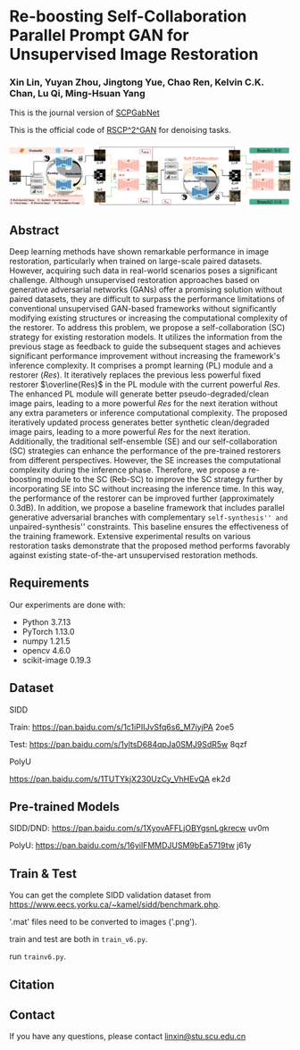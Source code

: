 # Re-boosting Self-Collaboration Parallel Prompt GAN for Unsupervised Image Restoration

### Xin Lin, Yuyan Zhou, Jingtong Yue, Chao Ren, Kelvin C.K. Chan, Lu Qi, Ming-Hsuan Yang

This is the journal version of [SCPGabNet](https://openaccess.thecvf.com/content/ICCV2023/papers/Lin_Unsupervised_Image_Denoising_in_Real-World_Scenarios_via_Self-Collaboration_Parallel_Generative_ICCV_2023_paper.pdf)

This is the official code of [RSCP^2^GAN](https://arxiv.org/pdf/2408.09241) for denoising tasks.

![main_fig](./kuangjia_6.png)


## Abstract
Deep learning methods have shown remarkable performance in image restoration, particularly when trained on large-scale paired datasets. However, acquiring such data in real-world scenarios poses a significant challenge. Although unsupervised restoration approaches based on generative adversarial networks (GANs) offer a promising solution without paired datasets, they are difficult to surpass the performance limitations of conventional unsupervised GAN-based frameworks without significantly modifying existing structures or increasing the computational complexity of the restorer. To address this problem, we propose a self-collaboration (SC) strategy for existing restoration models. It utilizes the information from the previous stage as feedback to guide the subsequent stages and achieves significant performance improvement without increasing the framework's inference complexity. It comprises a prompt learning (PL) module and a restorer ($Res$). It iteratively replaces the previous less powerful fixed restorer $\overline{Res}$ in the PL module with the current powerful $Res$. The enhanced PL module will generate better pseudo-degraded/clean image pairs, leading to a more powerful $Res$ for the next iteration without any extra parameters or inference computational complexity. The proposed iteratively updated process generates better synthetic clean/degraded image pairs, leading to a more powerful $Res$ for the next iteration. Additionally, the traditional self-ensemble (SE) and our self-collaboration (SC) strategies can enhance the performance of the pre-trained restorers from different perspectives. However, the SE increases the computational complexity during the inference phase. Therefore, we propose a re-boosting module to the SC (Reb-SC) to improve the SC strategy further by incorporating SE into SC without increasing the inference time. In this way, the performance of the restorer can be improved further (approximately 0.3dB). In addition, we propose a baseline framework that includes parallel generative adversarial branches with complementary ``self-synthesis'' and ``unpaired-synthesis'' constraints. This baseline ensures the effectiveness of the training framework. Extensive experimental results on various restoration tasks demonstrate that the proposed method performs favorably against existing state-of-the-art unsupervised restoration methods.

## Requirements
Our experiments are done with:

- Python 3.7.13
- PyTorch 1.13.0
- numpy 1.21.5
- opencv 4.6.0
- scikit-image 0.19.3

## Dataset

SIDD

Train: https://pan.baidu.com/s/1c1iPIIJvSfq6s6_M7iyjPA  2oe5 

Test: https://pan.baidu.com/s/1yltsD684qpJa0SMJ9SdR5w   8qzf 

PolyU

https://pan.baidu.com/s/1TUTYkjX230UzCy_VhHEvQA   ek2d 

## Pre-trained Models

SIDD/DND:  https://pan.baidu.com/s/1XyovAFFLjOBYgsnLgkrecw    uv0m 

PolyU:  https://pan.baidu.com/s/16yilFMMDJUSM9bEa5719tw       j61y 


## Train & Test
You can get the complete SIDD validation dataset from https://www.eecs.yorku.ca/~kamel/sidd/benchmark.php.

'.mat' files need to be converted to images ('.png'). 

train and test are both in `train_v6.py`.

run `trainv6.py`.

## Citation

## Contact
If you have any questions, please contact linxin@stu.scu.edu.cn
